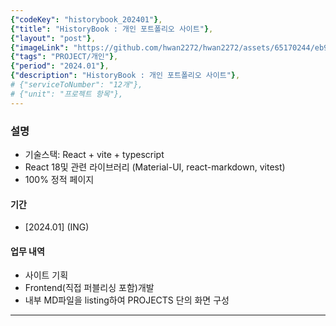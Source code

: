 ```yaml
---
{"codeKey": "historybook_202401"},
{"title": "HistoryBook : 개인 포트폴리오 사이트"},
{"layout": "post"},
{"imageLink": "https://github.com/hwan2272/hwan2272/assets/65170244/eb9acb67-9892-40d6-84c5-ea050e7fb034"},
{"tags": "PROJECT/개인"},
{"period": "2024.01"},
{"description": "HistoryBook : 개인 포트폴리오 사이트"},
# {"serviceToNumber": "12개"},
# {"unit": "프로젝트 항목"},
---
```


### 설명

- 기술스택: React + vite + typescript
- React 18및 관련 라이브러리 (Material-UI, react-markdown, vitest)
- 100% 정적 페이지

#### 기간

- [2024.01] (ING)

#### 업무 내역

- 사이트 기획
- Frontend(직접 퍼블리싱 포함)개발
- 내부 MD파일을 listing하여 PROJECTS 단의 화면 구성

---

